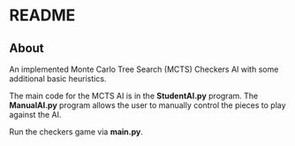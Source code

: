# README

## About
An implemented Monte Carlo Tree Search (MCTS) Checkers AI with some additional basic heuristics. 

The main code for the MCTS AI is in the **StudentAI.py** program. The **ManualAI.py** program allows the user to manually control the pieces to play against the AI.

Run the checkers game via **main.py**.
